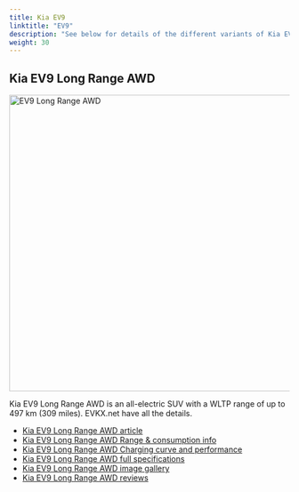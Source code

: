 ```yaml
---
title: Kia EV9
linktitle: "EV9"
description: "See below for details of the different variants of Kia EV9"
weight: 30
---
```

## Kia EV9 Long Range AWD

<a href="/models/kia/ev9/ev9_long_range_awd/"><img src="https://media.evkx.net/multimedia/models/kia/ev9/ev9_long_range_awd/main_1_st.jpg" width="800" height="533" alt="EV9 Long Range AWD" ></a>

Kia EV9 Long Range AWD is an all-electric SUV with a WLTP range of up to 497 km (309 miles). EVKX.net have all the details. 

- [Kia EV9 Long Range AWD article](/models/kia/ev9/ev9_long_range_awd/)
- [Kia EV9 Long Range AWD Range & consumption info](/models/kia/ev9/ev9_long_range_awd//rangeandconsumption)
- [Kia EV9 Long Range AWD Charging curve and performance](/models/kia/ev9/ev9_long_range_awd//chargingcurve)
- [Kia EV9 Long Range AWD full specifications](/models/kia/ev9/ev9_long_range_awd//specifications)
- [Kia EV9 Long Range AWD image gallery](/models/kia/ev9/ev9_long_range_awd//gallery)
- [Kia EV9 Long Range AWD reviews](/models/kia/ev9/ev9_long_range_awd//reviews)

